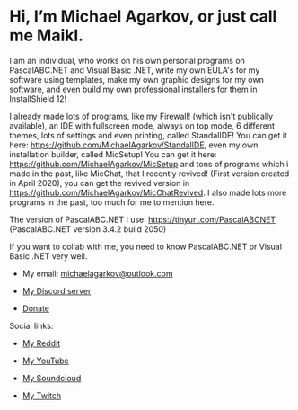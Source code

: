 # Hi, I’m **Michael Agarkov**, or just call me Maikl.

I am an individual, who works on his own personal programs on PascalABC.NET and Visual Basic .NET,
write my own EULA's for my software using templates,
make my own graphic designs for my own software,
and even build my own professional installers for them in InstallShield 12!

I already made lots of programs, like my Firewall! (which isn't publically available),
an IDE with fullscreen mode, always on top mode, 6 different themes, lots of settings and even printing, called StandalIDE! You can get it here: https://github.com/MichaelAgarkov/StandalIDE,
even my own installation builder, called MicSetup! You can get it here: https://github.com/MichaelAgarkov/MicSetup
and tons of programs which i made in the past, like MicChat, that I recently revived! (First version created in April 2020), you can get the revived version in https://github.com/MichaelAgarkov/MicChatRevived. I also made lots more programs in the past, too much for me to mention here.

The version of PascalABC.NET I use: https://tinyurl.com/PascalABCNET (PascalABC.NET version 3.4.2 build 2050)

If you want to collab with me, you need to know PascalABC.NET or Visual Basic .NET very well.

- My email: michaelagarkov@outlook.com

- [My Discord server](https://discord.gg/z9y23h7)

- [Donate](https://www.donationalerts.com/r/MichaelAgarkov)


Social links:

- [My Reddit](https://www.reddit.com/u/MichaelAgarkov)

- [My YouTube](https://www.youtube.com/channel/UCxFymvUt5FeMevOUEOfmcLA)

- [My Soundcloud](https://soundcloud.com/michaelagarkov)

- [My Twitch](https://www.twitch.tv/michaelagarkov)
